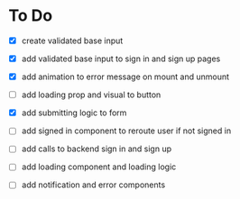 # To Do

- [x] create validated base input
- [x] add validated base input to sign in and sign up pages
- [x] add animation to error message on mount and unmount

- [ ] add loading prop and visual to button
- [x] add submitting logic to form
- [ ] add signed in component to reroute user if not signed in
- [ ] add calls to backend sign in and sign up

- [ ] add loading component and loading logic
- [ ] add notification and error components
